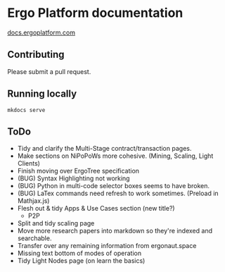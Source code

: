 Ergo Platform documentation
=======================================

[docs.ergoplatform.com](https://docs.ergoplatform.com/)

## Contributing

Please submit a pull request. 

## Running locally

```
mkdocs serve
```


## ToDo

- Tidy and clarify the Multi-Stage contract/transaction pages. 
- Make sections on NiPoPoWs more cohesive. (Mining, Scaling, Light Clients)
- Finish moving over ErgoTree specification
- (BUG) Syntax Highlighting not working
- (BUG) Python in multi-code selector boxes seems to have broken. 
- (BUG) LaTex commands need refresh to work sometimes. (Preload in Mathjax.js)
- Flesh out & tidy Apps & Use Cases section (new title?)
  - P2P
- Split and tidy scaling page
- Move more research papers into markdown so they're indexed and searchable. 
- Transfer over any remaining information from ergonaut.space
- Missing text bottom of modes of operation
- Tidy Light Nodes page (on learn the basics)